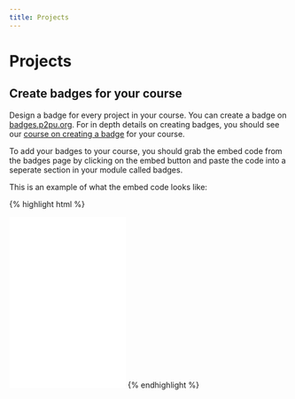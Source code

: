 ```yaml
---
title: Projects
---
```


# Projects

## Create badges for your course

Design a badge for every project in your course. You can create a badge on [badges.p2pu.org](https://badges.p2pu.org). For in depth details on creating badges, you should see our [course on creating a badge](https://p2pu.org/en/courses/653/content/1254/) for your course.

To add your badges to your course, you should grab the embed code from the badges page by clicking on the embed button and paste the code into a seperate section in your module called badges.

This is an example of what the embed code looks like:

{% highlight html %}
<iframe id="badge_embed" type="text/html" frameborder="0" height="310" width="210" src="//badges.p2pu.org/en/badge/view/3/embedded/?rendering=normal"></iframe>
{% endhighlight %}
